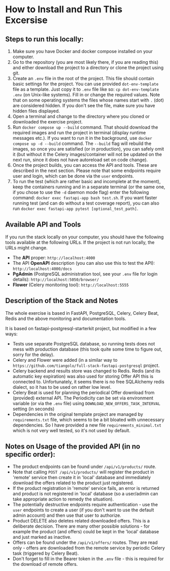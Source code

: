 # How to Install and Run This Excersise

## Steps to run this locally:

1. Make sure you have Docker and docker compose installed on your computer.
2. Go to the repository (you are most likely there, if you are reading this) and either download the project to a directory or clone the project using git.
3. Create an `.env` file in the root of the project. This file should contain basic settings for the project. You can use provided `dot-env-template` file as a template. Just copy it to `.env` file like so: `cp dot-env-template .env` (on Unix-like systems). Fill in or change the required values. Note that on some operating systems the files whose names start with `.` (dot) are considered hidden. If you don't see the file, make sure you have hidden files displayed.
3. Open a terminal and change to the directory where you cloned or downloaded the exercise project.
5. Run `docker compose up --build` command. That should download the required images and run the project in terminal (display runtime messages etc.). If you want to run it in the background, use `docker compose up -d --build` command. The `--build` flag will rebuild the images, so once you are satisfied (or in production), you can safely omit it (but without it the Celery images/container will not be updated on the next run, since it does not have autoreload set on code change).
6. Once the project builds, you can access the API and tools. These are described in the next section. Please note that some endpoints require user and login, which can be done via the `user` endpoints.
7. To run the test (which are rather basic and incomplete at the moment), keep the containers running and in a separate terminal (or the same one, if you chose to use the `-d` daemon mode flag) enter the following command: `docker exec fastapi-app bash test.sh`. If you want faster running test (and can do without a test coverage report), you can also run `docker exec fastapi-app pytest [optional_test_path]`.

## Available API and Tools

If you run the stack locally on your computer, you should have the following tools available at the following URLs. If the project is not run locally, the URLs might change.

- The **API** proper: `http://localhost:4000`
- The API **OpenAPI** description (you can also use this to test the API): `http://localhost:4000/docs`
- **PgAdmin** (PostgreSQL administration tool, see your `.env` file for login details): `http://localhost:5050/browser/`
- **Flower** (Celery monitoring tool): `http://localhost:5555`

## Description of the Stack and Notes

The whole exercise is based in FastAPI, PostgreSQL, Celery, Celery Beat, Redis and the above monitoring and documentation tools.

It is based on fastapi-postgresql-starterkit project, but modified in a few ways:

- Tests use separate PostgreSQL database, so running tests does not mess with production database (this took quite some time to figure out, sorry for the delay).
- Celery and Flower were added (in a similar way to `https://github.com/tiangolo/full-stack-fastapi-postgresql` project.
- Celery backend and results store was changed to Redis. Redis (and its automatic key expiration) was also used for storing Offer API this is connected to. Unfortunately, it seems there is no free SQLAlchemy redis dialect, so it has to be used on rather low level.
- Celery Beat is used for planning the periodical Offer download from (provided) external API. The Periodicity can be set via environment variable (or via the `.env` file) using `DOWNLOAD_NEW_OFFERS_TASK_INTERVAL` setting (in seconds)
- Dependencies in the original template project are managed by `requirements.txt` file, which seems to be a bit bloated with unnecessary dependencies. So I have provided a new file `requirements_minimal.txt` which is not very well tested, so it's not used by default.


## Notes on Usage of the provided API (in no specific order):

- The product endpoints can be found under `/api/v1/products/` route.
- Note that calling `POST /api/v1/products/` will register the product in 'remote' service then create it in 'local' database and immediately download the offers related to the product just registered.
- If the product registration in 'remote' service fails, an error is returned and product is not registered in 'local' database (so a user/admin can take appropriate action to remedy the situation).
- The potentially destructive endpoints require authentication - use the `user` endpoints to create a user (if you don't want to use the default admin account) and then use that user to authorize.
- Product DELETE also deletes related downloaded offers. This is a deliberate decision. There are many other possible solutions - for example the product (and offers) could be kept in the 'local' database and just marked as inactive.
- Offers can be found under the `/api/v1/offers/` routes. They are read only - offers are downloaded from the remote service by periodic Celery task (triggered by Celery Beat).
- Don't forget to fill in the Bearer token in the `.env` file - this is required for the download of remote offers.
